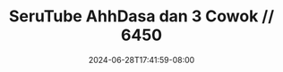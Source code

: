 --- 
title: "SeruTube  AhhDasa dan 3 Cowok // 6450"
description: "nonton   SeruTube  AhhDasa dan 3 Cowok // 6450   durasi panjang baru"
date: 2024-06-28T17:41:59-08:00
file_code: "qv10ygwmwj60"
draft: false
cover: "7ocpj12cfagvcrkt.jpg"
tags: ["SeruTube", "AhhDasa", "dan", "Cowok", "bokep-indo", "bokep-viral", "bokep-ig"]
length: 364
fld_id: "1482911"
foldername: "Ahh dasa  labilasa update"
categories: ["Ahh dasa  labilasa update"]
views: 0
---